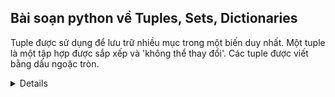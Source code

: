 ## Bài soạn python về Tuples, Sets, Dictionaries

Tuple được sử dụng để lưu trữ nhiều mục trong một biến duy nhất.
Một tuple là một tập hợp được sắp xếp và 'không thể thay đổi'.
Các tuple được viết bằng dấu ngoặc tròn.
<details>
#### Ví dụ
    '''
    mytuple = ("apple", "banana", "cherry")
    '''
####
</details>
